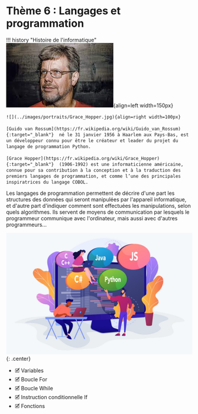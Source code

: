 # Thème 6 :  Langages et programmation

!!! history "Histoire de l'informatique"
    ![](../images/portraits/rossum.jpeg){align=left width=150px} 

    ![](../images/portraits/Grace_Hopper.jpg){align=right width=100px} 

    [Guido van Rossum](https://fr.wikipedia.org/wiki/Guido_van_Rossum){:target="_blank"}  né le 31 janvier 1956 à Haarlem aux Pays-Bas, est un développeur connu pour être le créateur et leader du projet du langage de programmation Python.

    [Grace Hopper](https://fr.wikipedia.org/wiki/Grace_Hopper){:target="_blank"}  (1906-1992) est une informaticienne américaine, connue pour sa contribution à la conception et à la traduction des premiers langages de programmation, et comme l’une des principales inspiratrices du langage COBOL.




Les langages de programmation permettent de décrire d'une part les structures des données qui seront manipulées par l'appareil informatique, et d'autre part d'indiquer comment sont effectuées les manipulations, selon quels algorithmes. Ils servent de moyens de communication par lesquels le programmeur communique avec l'ordinateur, mais aussi avec d'autres programmeurs...

![](images/TOP5_langages_prog.jpg){: .center}


- 🗹 Variables  
- 🗹 Boucle For  
- 🗹 Boucle While  
- 🗹 Instruction conditionnelle If  
- 🗹 Fonctions  